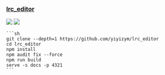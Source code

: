 ### [lrc_editor](https://github.com/yiyizym/lrc_editor)

![](https://img.shields.io/github/license/yiyizym/lrc_editor) [![](https://img.shields.io/github/last-commit/scillidan/lrc_editor/master?label=last%20commit%20(fork))](https://github.com/scillidan/lrc_editor)

````{tab} From source
```sh
git clone --depth=1 https://github.com/yiyizym/lrc_editor
cd lrc_editor
npm install
npm audit fix --force
npm run build
serve -s docs -p 4321
```
````